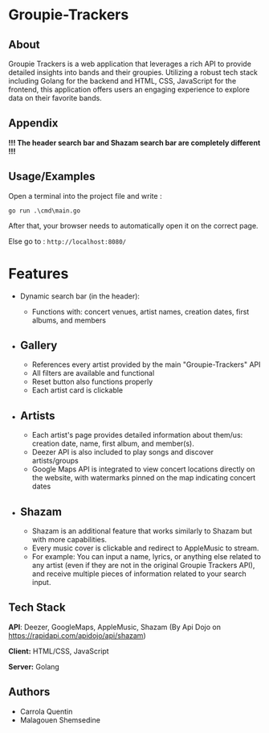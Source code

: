 
# Groupie-Trackers

## About

Groupie Trackers is a web application that leverages a rich API to provide detailed insights into bands and their 
groupies. Utilizing a robust tech stack including Golang for the backend and HTML, CSS, JavaScript for the frontend, 
this application offers users an engaging experience to explore data on their favorite bands.


## Appendix

**!!! The header search bar and Shazam search bar are completely different !!!**


## Usage/Examples

Open a terminal into the project file and write :

```
go run .\cmd\main.go
```

After that, your browser needs to automatically open it on the correct page.

Else go to : ```http://localhost:8080/```

# Features

- Dynamic search bar (in the header):
    - Functions with: concert venues, artist names, creation dates, first albums, and members

- ## Gallery
    - References every artist provided by the main "Groupie-Trackers" API
    - All filters are available and functional
    - Reset button also functions properly
    - Each artist card is clickable

- ## Artists
    - Each artist's page provides detailed information about them/us: creation date, name, first album, and member(s).
    - Deezer API is also included to play songs and discover artists/groups
    - Google Maps API is integrated to view concert locations directly on the website, with watermarks pinned on the map indicating concert dates
- ## Shazam
    - Shazam is an additional feature that works similarly to Shazam but with more capabilities.
    - Every music cover is clickable and redirect to AppleMusic to stream.
    - For example: You can input a name, lyrics, or anything else related to any artist (even if they are not in the original Groupie Trackers API), and receive multiple pieces of information related to your search input.


    
## Tech Stack

**API**: Deezer, GoogleMaps, AppleMusic, Shazam (By Api Dojo on https://rapidapi.com/apidojo/api/shazam)

**Client:** HTML/CSS, JavaScript

**Server:** Golang


## Authors

- Carrola Quentin
- Malagouen Shemsedine


